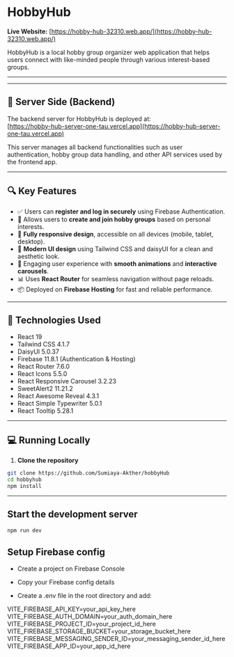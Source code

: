 # HobbyHub

**Live Website:** [https://hobby-hub-32310.web.app/](https://hobby-hub-32310.web.app/)

HobbyHub is a local hobby group organizer web application that helps users connect with like-minded people through various interest-based groups.

---

---

## 🔌 Server Side (Backend)

The backend server for HobbyHub is deployed at:  
[https://hobby-hub-server-one-tau.vercel.app](https://hobby-hub-server-one-tau.vercel.app)

This server manages all backend functionalities such as user authentication, hobby group data handling, and other API services used by the frontend app.

---


## 🔍 Key Features

- ✅ Users can **register and log in securely** using Firebase Authentication.  
- 🧩 Allows users to **create and join hobby groups** based on personal interests.  
- 📱 **Fully responsive design**, accessible on all devices (mobile, tablet, desktop).  
- 🎨 **Modern UI design** using Tailwind CSS and daisyUI for a clean and aesthetic look.  
- 🎢 Engaging user experience with **smooth animations** and **interactive carousels**.  
- 📊 Uses **React Router** for seamless navigation without page reloads.  
- 📦 Deployed on **Firebase Hosting** for fast and reliable performance.  

---

## 🚀 Technologies Used

- React 19  
- Tailwind CSS 4.1.7  
- DaisyUI 5.0.37  
- Firebase 11.8.1 (Authentication & Hosting)  
- React Router 7.6.0  
- React Icons 5.5.0  
- React Responsive Carousel 3.2.23  
- SweetAlert2 11.21.2  
- React Awesome Reveal 4.3.1  
- React Simple Typewriter 5.0.1  
- React Tooltip 5.28.1  

---

## 💻 Running Locally

1. **Clone the repository**  
```bash
git clone https://github.com/Sumiaya-Akther/hobbyHub
cd hobbyhub
npm install
```
---

## Start the development server
```bash
npm run dev

```
## Setup Firebase config

- Create a project on Firebase Console

- Copy your Firebase config details

- Create a .env file in the root directory and add:

VITE_FIREBASE_API_KEY=your_api_key_here
VITE_FIREBASE_AUTH_DOMAIN=your_auth_domain_here
VITE_FIREBASE_PROJECT_ID=your_project_id_here
VITE_FIREBASE_STORAGE_BUCKET=your_storage_bucket_here
VITE_FIREBASE_MESSAGING_SENDER_ID=your_messaging_sender_id_here
VITE_FIREBASE_APP_ID=your_app_id_here

```


